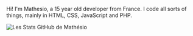 Hi! I'm Mathesio, a 15 year old developer from France. I code all sorts of things, mainly in HTML, CSS, JavaScript and PHP.

![Les Stats GitHub de Mathésio](https://github-readme-stats.vercel.app/api?username=Mathesio&show_icons=true&theme=radical)
